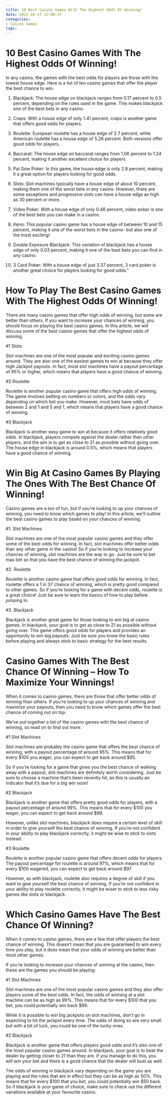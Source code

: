 ```yaml
---
title: 10 Best Casino Games With The Highest Odds Of Winning!
date: 2022-10-17 12:09:37
categories:
- Casino Games
tags:
---
```



#  10 Best Casino Games With The Highest Odds Of Winning!

In any casino, the games with the best odds for players are those with the lowest house edge. Here is a list of ten casino games that offer the player the best chance to win.

1) Blackjack: The house edge on blackjack ranges from 0.17 percent to 0.5 percent, depending on the rules used in the game. This makes blackjack one of the best bets in any casino.

2) Craps: With a house edge of only 1.41 percent, craps is another game that offers good odds for players.

3) Roulette: European roulette has a house edge of 2.7 percent, while American roulette has a house edge of 5.26 percent. Both versions offer good odds for players.

4) Baccarat: The house edge on baccarat ranges from 1.06 percent to 1.24 percent, making it another excellent choice for players.

5) Pai Gow Poker: In this game, the house edge is only 2.8 percent, making it a great option for players looking for good odds.

6) Slots: Slot machines typically have a house edge of about 10 percent, making them one of the worst bets in any casino. However, there are some exceptions and progressive slots can have a house edge as high as 30 percent or more.

7) Video Poker: With a house edge of only 0.46 percent, video poker is one of the best bets you can make in a casino.

8) Keno: This popular casino game has a house edge of between 10 and 15 percent, making it one of the worst bets in the casino- but also one of the most exciting!

9) Double Exposure Blackjack: This variation of blackjack has a house edge of only 0.03 percent, making it one of the best bets you can find in any casino.

10) 3 Card Poker: With a house edge of just 3.37 percent, 3 card poker is another great choice for players looking for good odds."

#  How To Play The Best Casino Games With The Highest Odds Of Winning!

There are many casino games that offer high odds of winning, but some are better than others. If you want to increase your chances of winning, you should focus on playing the best casino games. In this article, we will discuss some of the best casino games that offer the highest odds of winning.

#1 Slots

Slot machines are one of the most popular and exciting casino games around. They are also one of the easiest games to win at because they offer high Jackpot payouts. In fact, most slot machines have a payout percentage of 95% or higher, which means that players have a good chance of winning.

#2 Roulette

Roulette is another popular casino game that offers high odds of winning. The game involves betting on numbers or colors, and the odds vary depending on which bet you make. However, most bets have odds of between 2 and 1 and 5 and 1, which means that players have a good chance of winning.

#3 Blackjack

Blackjack is another easy game to win at because it offers relatively good odds. In blackjack, players compete against the dealer rather than other players, and the aim is to get as close to 21 as possible without going over. The house edge in blackjack is around 0.5%, which means that players have a good chance of winning.

#  Win Big At Casino Games By Playing The Ones With The Best Chance Of Winning!

Casino games are a ton of fun, but if you’re looking to up your chances of winning, you need to know which games to play! In this article, we’ll outline the best casino games to play based on your chances of winning.

#1. Slot Machines

Slot machines are one of the most popular casino games and they offer some of the best odds for winning. In fact, slot machines offer better odds than any other game in the casino! So if you’re looking to increase your chances of winning, slot machines are the way to go. Just be sure to bet max bet so that you have the best chance of winning the jackpot.

#2. Roulette

Roulette is another casino game that offers good odds for winning. In fact, roulette offers a 1 in 37 chance of winning, which is pretty good compared to other games. So if you’re looking for a game with decent odds, roulette is a great choice! Just be sure to learn the basics of how to play before jumping in.

#3. Blackjack

Blackjack is another great game for those looking to win big at casino games. In blackjack, your goal is to get as close to 21 as possible without going over. This game offers good odds for players and provides an opportunity to win big payouts. Just be sure you know the basic rules before playing and always stick to basic strategy for the best results.

#  Casino Games With The Best Chance Of Winning – How To Maximize Your Winnings!

When it comes to casino games, there are those that offer better odds of winning than others. If you’re looking to up your chances of winning and maximize your payouts, then you need to know which games offer the best chance of coming out on top.

We’ve put together a list of the casino games with the best chance of winning, so read on to find out more.

#1 Slot Machines

Slot machines are probably the casino game that offers the best chance of winning, with a payout percentage of around 95%. This means that for every $100 you wager, you can expect to get back around $95.

So if you’re looking for a game that gives you the best chance of walking away with a payout, slot machines are definitely worth considering. Just be sure to choose a machine that’s been recently hit, as this is usually an indicator that it’s due for a big win soon!

#2 Blackjack

Blackjack is another game that offers pretty good odds for players, with a payout percentage of around 99%. This means that for every $100 you wager, you can expect to get back around $99.

However, unlike slot machines, blackjack does require a certain level of skill in order to give yourself the best chance of winning. If you’re not confident in your ability to play blackjack correctly, it might be wise to stick to slots instead.

#3 Roulette

Roulette is another popular casino game that offers decent odds for players. The payout percentage for roulette is around 97%, which means that for every $100 wagered, you can expect to get back around $97.

However, as with blackjack, roulette also requires a degree of skill if you want to give yourself the best chance of winning. If you’re not confident in your ability to play roulette correctly, it might be wiser to stick to less risky games like slots or blackjack.

#  Which Casino Games Have The Best Chance Of Winning?

When it comes to casino games, there are a few that offer players the best chance of winning. This doesn’t mean that you are guaranteed to win every time you play, but it does mean that your odds of winning are better than most other games.

If you’re looking to increase your chances of winning at the casino, then these are the games you should be playing:

#1 Slot Machines

Slot machines are one of the most popular casino games and they also offer players some of the best odds. In fact, the odds of winning at a slot machine can be as high as 99%. This means that for every $100 that you bet, you could potentially win back $99.

While it is possible to win big jackpots on slot machines, don’t go in expecting to hit the jackpot every time. The odds of doing so are very small but with a bit of luck, you could be one of the lucky ones.

#2 Blackjack

Blackjack is another game that offers players good odds and it’s also one of the most popular casino games around. In blackjack, your goal is to beat the dealer by getting closer to 21 than they are. If you manage to do this, you will win your bet and there is a good chance that the dealer will bust as well.

The odds of winning in blackjack vary depending on the game you are playing and the rules that are in effect but they can be as high as 50%. This means that for every $100 that you bet, you could potentially win $50 back. So if blackjack is your game of choice, make sure to check out the different variations available at your favourite casino.